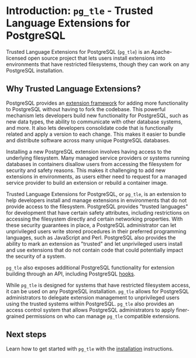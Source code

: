 # Introduction: `pg_tle` - Trusted Language Extensions for PostgreSQL

Trusted Language Extensions for PostgreSQL (`pg_tle`) is an Apache-licensed open source project that lets users install extensions into environments that have restricted filesystems, though they can work on any PostgreSQL installation.

## Why Trusted Language Extensions?

PostgreSQL provides an [extension framework](https://www.postgresql.org/docs/current/extend-extensions.html) for adding more functionality to PostgreSQL without having to fork the codebase. This powerful mechanism lets developers build new functionality for PostgreSQL, such as new data types, the ability to communicate with other database systems, and more. It also lets developers consolidate code that is functionally related and apply a version to each change. This makes it easier to bundle and distribute software across many unique PostgreSQL databases.

Installing a new PostgreSQL extension involves having access to the underlying filesystem. Many managed service providers or systems running databases in containers disallow users from accessing the filesystem for security and safety reasons. This makes it challenging to add new extensions in environments, as users either need to request for a managed service provider to build an extension or rebuild a container image.

Trusted Language Extensions for PostgreSQL, or `pg_tle`, is an extension to help developers install and manage extensions in environments that do not provide access to the filesystem. PostgreSQL provides "trusted languages" for development that have certain safety attributes, including restrictions on accessing the filesystem directly and certain networking properties. With these security guarantees in place, a PostgreSQL administrator can let unprivileged users write stored procedures in their preferred programming languages, such as JavaScript and Perl. PostgreSQL also provides the ability to mark an extension as "trusted" and let unprivileged users install and use extensions that do not contain code that could potentially impact the security of a system.

`pg_tle` also exposes additional PostgreSQL functionality for extension building through an API, including PostgreSQL [hooks](./04_hooks.md).

While `pg_tle` is designed for systems that have restricted filesystem access, it can be used on any PostgreSQL installation. `pg_tle` allows for PostgreSQL administrators to delegate extension management to unprivileged users using the trusted systems within PostgreSQL. `pg_tle` also provides an access control system that allows PostgreSQL administrators to apply finer-grained permissions on who can manage `pg_tle` compatible extensions.

## Next steps

Learn how to get started with `pg_tle` with the [installation](./01_install.md) instructions.
